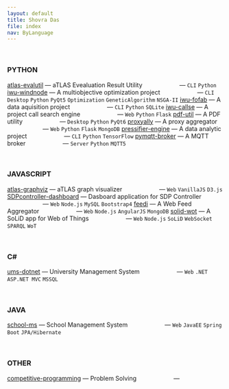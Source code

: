 ```yaml
---
layout: default
title: Shovra Das
file: index
nav: ByLanguage
---
```


<br>

### PYTHON
[atlas-evalutil](https://github.com/shovradas/atlas-evalutil) &#8212; aTLAS Evealuation Result Utility &nbsp;&nbsp;&nbsp;&nbsp;&nbsp;&nbsp;&nbsp;&nbsp;&nbsp;&nbsp;&nbsp;&nbsp;&nbsp;&nbsp;&nbsp;&nbsp;&nbsp;&nbsp;&nbsp;&nbsp; &#8212; `CLI` `Python`  
[iwu-windnode](https://github.com/shovradas/windnode-demonstrator) &#8212; A multiobjective optimization project &nbsp;&nbsp;&nbsp;&nbsp;&nbsp;&nbsp;&nbsp;&nbsp;&nbsp;&nbsp;&nbsp;&nbsp;&nbsp;&nbsp;&nbsp;&nbsp;&nbsp;&nbsp;&nbsp;&nbsp; &#8212; `CLI` `Desktop` `Python` `PyQt5` `Optimization` `GeneticAlgorithm` `NSGA-II`
[iwu-fofab](https://github.com/shovradas/iwu-fofab) &#8212; A data aquisition project &nbsp;&nbsp;&nbsp;&nbsp;&nbsp;&nbsp;&nbsp;&nbsp;&nbsp;&nbsp;&nbsp;&nbsp;&nbsp;&nbsp;&nbsp;&nbsp;&nbsp;&nbsp;&nbsp;&nbsp; &#8212; `CLI` `Python` `SQLite` 
[iwu-callse](https://github.com/shovradas/iwu-callse) &#8212; A project call search engine &nbsp;&nbsp;&nbsp;&nbsp;&nbsp;&nbsp;&nbsp;&nbsp;&nbsp;&nbsp;&nbsp;&nbsp;&nbsp;&nbsp;&nbsp;&nbsp;&nbsp;&nbsp;&nbsp;&nbsp; &#8212; `Web` `Python` `Flask` 
[pdf-util](https://github.com/shovradas/pdf-util) &#8212; A PDF utility &nbsp;&nbsp;&nbsp;&nbsp;&nbsp;&nbsp;&nbsp;&nbsp;&nbsp;&nbsp;&nbsp;&nbsp;&nbsp;&nbsp;&nbsp;&nbsp;&nbsp;&nbsp;&nbsp;&nbsp; &#8212; `Desktop` `Python` `PyQt6` 
[proxyally](https://github.com/shovradas/proxyally) &#8212; A proxy aggregator &nbsp;&nbsp;&nbsp;&nbsp;&nbsp;&nbsp;&nbsp;&nbsp;&nbsp;&nbsp;&nbsp;&nbsp;&nbsp;&nbsp;&nbsp;&nbsp;&nbsp;&nbsp;&nbsp;&nbsp; &#8212; `Web` `Python` `Flask` `MongoDB` 
[pressifier-engine](https://github.com/binuv-tuc/pressifier-engine) &#8212; A data analytic project &nbsp;&nbsp;&nbsp;&nbsp;&nbsp;&nbsp;&nbsp;&nbsp;&nbsp;&nbsp;&nbsp;&nbsp;&nbsp;&nbsp;&nbsp;&nbsp;&nbsp;&nbsp;&nbsp;&nbsp; &#8212; `CLI` `Python` `TensorFlow` 
[pymqtt-broker](https://github.com/shovradas/pymqtt-broker) &#8212; A MQTT broker &nbsp;&nbsp;&nbsp;&nbsp;&nbsp;&nbsp;&nbsp;&nbsp;&nbsp;&nbsp;&nbsp;&nbsp;&nbsp;&nbsp;&nbsp;&nbsp;&nbsp;&nbsp;&nbsp;&nbsp; &#8212; `Server` `Python`  `MQTT5`

<br>

### JAVASCRIPT
[atlas-graphviz](https://github.com/shovradas/atlas-graphviz) &#8212; aTLAS graph visualizer &nbsp;&nbsp;&nbsp;&nbsp;&nbsp;&nbsp;&nbsp;&nbsp;&nbsp;&nbsp;&nbsp;&nbsp;&nbsp;&nbsp;&nbsp;&nbsp;&nbsp;&nbsp;&nbsp;&nbsp; &#8212; `Web`  `VanillaJS` `D3.js` 
[SDPcontroller-dashboard](https://github.com/shovradas/SDPcontroller-dashboard) &#8212; Dasboard application for SDP Controller &nbsp;&nbsp;&nbsp;&nbsp;&nbsp;&nbsp;&nbsp;&nbsp;&nbsp;&nbsp;&nbsp;&nbsp;&nbsp;&nbsp;&nbsp;&nbsp;&nbsp;&nbsp;&nbsp;&nbsp; &#8212; `Web` `Node.js` `MySQL` `Bootstrap4` 
[feedi](https://github.com/shovradas/feedi) &#8212; A Web Feed Aggregator &nbsp;&nbsp;&nbsp;&nbsp;&nbsp;&nbsp;&nbsp;&nbsp;&nbsp;&nbsp;&nbsp;&nbsp;&nbsp;&nbsp;&nbsp;&nbsp;&nbsp;&nbsp;&nbsp;&nbsp; &#8212; `Web` `Node.js` `AngularJS` `MongoDB` 
[solid-wot](https://github.com/shovradas/solid-wot) &#8212; A SoLiD app for Web of Things &nbsp;&nbsp;&nbsp;&nbsp;&nbsp;&nbsp;&nbsp;&nbsp;&nbsp;&nbsp;&nbsp;&nbsp;&nbsp;&nbsp;&nbsp;&nbsp;&nbsp;&nbsp;&nbsp;&nbsp; &#8212; `Web` `Node.js` `SoLiD` `WebSocket` `SPARQL` `WoT`

<br>

### C#
[ums-dotnet](https://github.com/shovradas/ums-dotnet) &#8212; University Management System &nbsp;&nbsp;&nbsp;&nbsp;&nbsp;&nbsp;&nbsp;&nbsp;&nbsp;&nbsp;&nbsp;&nbsp;&nbsp;&nbsp;&nbsp;&nbsp;&nbsp;&nbsp;&nbsp;&nbsp; &#8212; `Web` `.NET` `ASP.NET MVC` `MSSQL` 

<br>

### JAVA
[school-ms](https://github.com/shovradas/school-ms) &#8212; School Management System &nbsp;&nbsp;&nbsp;&nbsp;&nbsp;&nbsp;&nbsp;&nbsp;&nbsp;&nbsp;&nbsp;&nbsp;&nbsp;&nbsp;&nbsp;&nbsp;&nbsp;&nbsp;&nbsp;&nbsp; &#8212; `Web` `JavaEE` `Spring Boot` `JPA/Hibernate` 

<br>

### OTHER
[competitive-programming](https://github.com/shovradas/competitive-programming) &#8212; Problem Solving &nbsp;&nbsp;&nbsp;&nbsp;&nbsp;&nbsp;&nbsp;&nbsp;&nbsp;&nbsp;&nbsp;&nbsp;&nbsp;&nbsp;&nbsp;&nbsp;&nbsp;&nbsp;&nbsp;&nbsp; &#8212;    